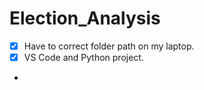 # Election_Analysis
- [x] Have to correct folder path on my laptop.
- [x] VS Code and Python project.
- 